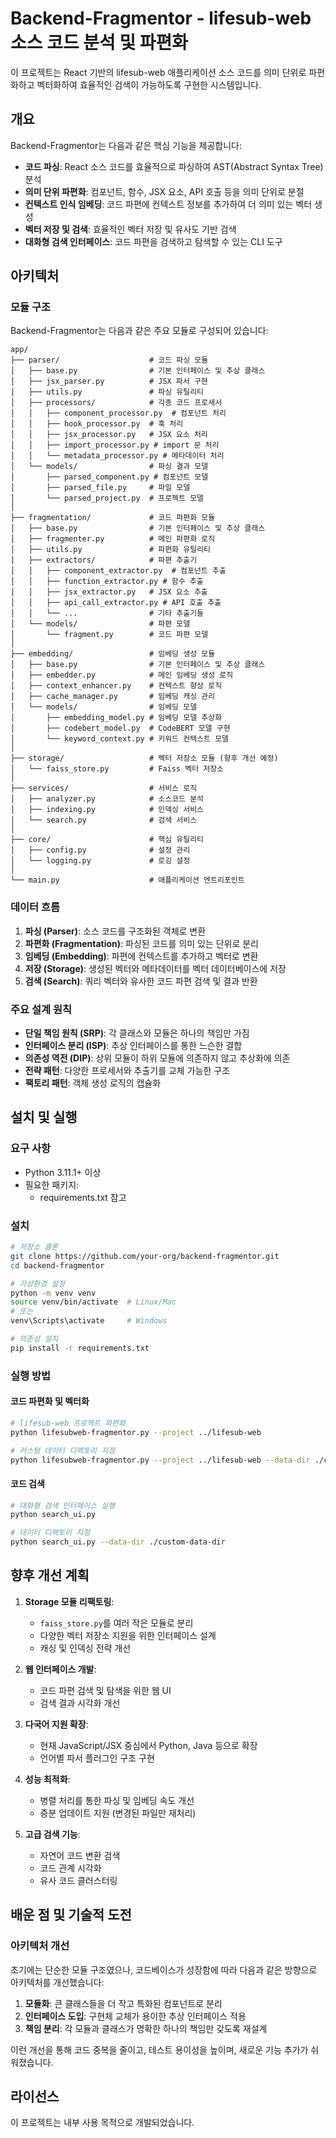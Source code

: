 # Backend-Fragmentor - lifesub-web 소스 코드 분석 및 파편화 

이 프로젝트는 React 기반의 lifesub-web 애플리케이션 소스 코드를 의미 단위로 파편화하고 벡터화하여 효율적인 검색이 가능하도록 구현한 시스템입니다.

## 개요

Backend-Fragmentor는 다음과 같은 핵심 기능을 제공합니다:

- **코드 파싱**: React 소스 코드를 효율적으로 파싱하여 AST(Abstract Syntax Tree) 분석
- **의미 단위 파편화**: 컴포넌트, 함수, JSX 요소, API 호출 등을 의미 단위로 분절
- **컨텍스트 인식 임베딩**: 코드 파편에 컨텍스트 정보를 추가하여 더 의미 있는 벡터 생성
- **벡터 저장 및 검색**: 효율적인 벡터 저장 및 유사도 기반 검색 
- **대화형 검색 인터페이스**: 코드 파편을 검색하고 탐색할 수 있는 CLI 도구

## 아키텍처

### 모듈 구조

Backend-Fragmentor는 다음과 같은 주요 모듈로 구성되어 있습니다:

```
app/
├── parser/                    # 코드 파싱 모듈
│   ├── base.py                # 기본 인터페이스 및 추상 클래스
│   ├── jsx_parser.py          # JSX 파서 구현
│   ├── utils.py               # 파싱 유틸리티
│   ├── processors/            # 각종 코드 프로세서
│   │   ├── component_processor.py  # 컴포넌트 처리
│   │   ├── hook_processor.py  # 훅 처리
│   │   ├── jsx_processor.py   # JSX 요소 처리
│   │   ├── import_processor.py # import 문 처리
│   │   └── metadata_processor.py # 메타데이터 처리
│   └── models/                # 파싱 결과 모델
│       ├── parsed_component.py # 컴포넌트 모델
│       ├── parsed_file.py     # 파일 모델
│       └── parsed_project.py  # 프로젝트 모델
│
├── fragmentation/             # 코드 파편화 모듈
│   ├── base.py                # 기본 인터페이스 및 추상 클래스
│   ├── fragmenter.py          # 메인 파편화 로직
│   ├── utils.py               # 파편화 유틸리티
│   ├── extractors/            # 파편 추출기
│   │   ├── component_extractor.py  # 컴포넌트 추출
│   │   ├── function_extractor.py # 함수 추출
│   │   ├── jsx_extractor.py   # JSX 요소 추출
│   │   ├── api_call_extractor.py # API 호출 추출
│   │   └── ...                # 기타 추출기들
│   └── models/                # 파편 모델
│       └── fragment.py        # 코드 파편 모델
│
├── embedding/                 # 임베딩 생성 모듈
│   ├── base.py                # 기본 인터페이스 및 추상 클래스
│   ├── embedder.py            # 메인 임베딩 생성 로직
│   ├── context_enhancer.py    # 컨텍스트 향상 로직
│   ├── cache_manager.py       # 임베딩 캐싱 관리
│   └── models/                # 임베딩 모델
│       ├── embedding_model.py # 임베딩 모델 추상화
│       ├── codebert_model.py  # CodeBERT 모델 구현
│       └── keyword_context.py # 키워드 컨텍스트 모델
│
├── storage/                   # 벡터 저장소 모듈 (향후 개선 예정)
│   └── faiss_store.py         # Faiss 벡터 저장소
│
├── services/                  # 서비스 로직
│   ├── analyzer.py            # 소스코드 분석
│   ├── indexing.py            # 인덱싱 서비스
│   └── search.py              # 검색 서비스
│
├── core/                      # 핵심 유틸리티
│   ├── config.py              # 설정 관리
│   └── logging.py             # 로깅 설정
│
└── main.py                    # 애플리케이션 엔트리포인트
```

### 데이터 흐름

1. **파싱 (Parser)**: 소스 코드를 구조화된 객체로 변환
2. **파편화 (Fragmentation)**: 파싱된 코드를 의미 있는 단위로 분리
3. **임베딩 (Embedding)**: 파편에 컨텍스트를 추가하고 벡터로 변환 
4. **저장 (Storage)**: 생성된 벡터와 메타데이터를 벡터 데이터베이스에 저장
5. **검색 (Search)**: 쿼리 벡터와 유사한 코드 파편 검색 및 결과 반환

### 주요 설계 원칙

- **단일 책임 원칙 (SRP)**: 각 클래스와 모듈은 하나의 책임만 가짐
- **인터페이스 분리 (ISP)**: 추상 인터페이스를 통한 느슨한 결합
- **의존성 역전 (DIP)**: 상위 모듈이 하위 모듈에 의존하지 않고 추상화에 의존
- **전략 패턴**: 다양한 프로세서와 추출기를 교체 가능한 구조
- **팩토리 패턴**: 객체 생성 로직의 캡슐화

## 설치 및 실행

### 요구 사항

- Python 3.11.1+ 이상
- 필요한 패키지:
  - requirements.txt 참고


### 설치

```bash
# 저장소 클론
git clone https://github.com/your-org/backend-fragmentor.git
cd backend-fragmentor

# 가상환경 설정
python -m venv venv
source venv/bin/activate  # Linux/Mac
# 또는
venv\Scripts\activate     # Windows

# 의존성 설치
pip install -r requirements.txt
```

### 실행 방법

#### 코드 파편화 및 벡터화

```bash
# lifesub-web 프로젝트 파편화
python lifesubweb-fragmentor.py --project ../lifesub-web

# 커스텀 데이터 디렉토리 지정
python lifesubweb-fragmentor.py --project ../lifesub-web --data-dir ./custom-data-dir
```

#### 코드 검색

```bash
# 대화형 검색 인터페이스 실행
python search_ui.py

# 데이터 디렉토리 지정
python search_ui.py --data-dir ./custom-data-dir
```

## 향후 개선 계획

1. **Storage 모듈 리팩토링**:
   - `faiss_store.py`를 여러 작은 모듈로 분리
   - 다양한 벡터 저장소 지원을 위한 인터페이스 설계
   - 캐싱 및 인덱싱 전략 개선

2. **웹 인터페이스 개발**:
   - 코드 파편 검색 및 탐색을 위한 웹 UI
   - 검색 결과 시각화 개선

3. **다국어 지원 확장**:
   - 현재 JavaScript/JSX 중심에서 Python, Java 등으로 확장
   - 언어별 파서 플러그인 구조 구현

4. **성능 최적화**:
   - 병렬 처리를 통한 파싱 및 임베딩 속도 개선
   - 증분 업데이트 지원 (변경된 파일만 재처리)

5. **고급 검색 기능**:
   - 자연어 코드 변환 검색
   - 코드 관계 시각화
   - 유사 코드 클러스터링

## 배운 점 및 기술적 도전

### 아키텍처 개선

초기에는 단순한 모듈 구조였으나, 코드베이스가 성장함에 따라 다음과 같은 방향으로 아키텍처를 개선했습니다:

1. **모듈화**: 큰 클래스들을 더 작고 특화된 컴포넌트로 분리
2. **인터페이스 도입**: 구현체 교체가 용이한 추상 인터페이스 적용
3. **책임 분리**: 각 모듈과 클래스가 명확한 하나의 책임만 갖도록 재설계

이런 개선을 통해 코드 중복을 줄이고, 테스트 용이성을 높이며, 새로운 기능 추가가 쉬워졌습니다.

## 라이선스

이 프로젝트는 내부 사용 목적으로 개발되었습니다.